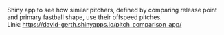 Shiny app to see how similar pitchers, defined by comparing release point and primary fastball shape, use their offspeed pitches. <br />
Link: https://david-gerth.shinyapps.io/pitch_comparison_app/
